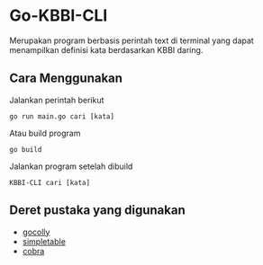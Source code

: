 # Go-KBBI-CLI

Merupakan program berbasis perintah text di terminal yang dapat menampilkan definisi kata berdasarkan KBBI daring. 

## Cara Menggunakan

Jalankan perintah berikut

```
go run main.go cari [kata]
```

Atau build program

```
go build
```
Jalankan program setelah dibuild

```golang
KBBI-CLI cari [kata]

```

## Deret pustaka yang digunakan 

- [gocolly](https://github.com/gocolly/colly)
- [simpletable](https://github.com/alexeyco/simpletable)
- [cobra](https://github.com/spf13/cobra)


